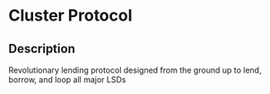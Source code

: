 # Cluster Protocol

## Description

Revolutionary lending protocol designed from the ground up to lend, borrow, and loop all major LSDs
